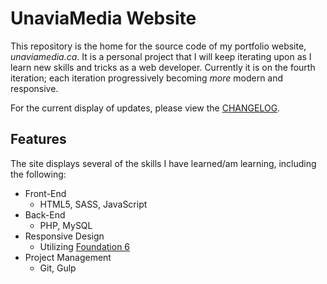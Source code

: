# UnaviaMedia Website

This repository is the home for the source code of my portfolio website, _unaviamedia.ca_. It is a personal project that I will keep iterating upon as I learn new skills and tricks as a web developer. Currently it is on the fourth iteration; each iteration progressively becoming *more* modern and responsive.

For the current display of updates, please view the [CHANGELOG](CHANGELOG.md).

## Features
The site displays several of the skills I have learned/am learning, including the following:
- Front-End
	- HTML5, SASS, JavaScript
- Back-End
	- PHP, MySQL
- Responsive Design
	- Utilizing [Foundation 6](//www.foundation.zurb.com)
- Project Management
	- Git, Gulp
